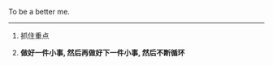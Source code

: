 <!-- # Better Me -->

To be a better me.

---

<!-- Guidelines -->

1.  抓住重点

1.  **做好一件小事, 然后再做好下一件小事, 然后不断循环**

<!-- 1.  限时完成 -->
<!--  -->
<!--     _特别是不重要的事_ -->
<!--  -->
<!--     **Done is better than perfect.** -->
<!--  -->
<!--     _For anything._ -->
<!--  -->
<!--     手段和工具不重要, 重要的是达成目标 -->
<!--  -->
<!--     _"马上开始行动" 比 "先纠结一番该用啥工具" 明智得多_ -->
<!--  -->
<!--     _5分钟快速启动_ -->
<!--  -->
<!-- 1.  能努力就努力 -->
<!--  -->
<!--     _反正迟早都有忍不住去颓废享乐的时候,_ -->
<!--     _那么能够坚持努力的时候,_ -->
<!--     _为什么不更努力进取一点呢?_ -->
<!--  -->
<!--     哪怕只读一页书 -->
<!--  -->
<!--     _我就是一滩烂泥、一坨屎, 再微小的努力也是向上!_ -->
<!--  -->
<!-- Tools -->
<!--  -->
<!-- - Alarm: 专时专用, 什么时间就该干什么事 -->
<!-- - BlockyTime: 记录时间使用情况 -->
<!-- - Forest: 保持专注 -->
<!-- - Timer: 限制时长 -->
<!--  -->
<!-- Daily -->
<!--  -->
<!-- - 睡眠: 22:45 躺床 07:15 起床 -->
<!-- - 饮食: 不吃零食和夜宵 -->
<!-- - 运动: 玩健身环 30min _( 起床后 ~ 上班前 )_ -->
<!-- - 学习: 1h _( 起床后 ~ 上班前 )_ -->
